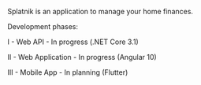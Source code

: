 Splatnik is an application to manage your home finances. 

Development phases:

I - Web API - In progress (.NET Core 3.1)

II - Web Application - In progress (Angular 10)

III - Mobile App - In planning (Flutter)
